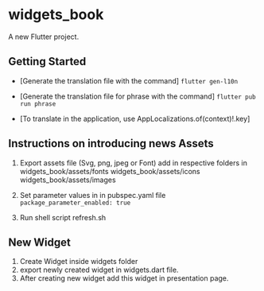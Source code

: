 # widgets_book

A new Flutter project.

## Getting Started
- [Generate the translation file with the command]
  `flutter gen-l10n`

- [Generate the translation file for phrase with the command]
  `flutter pub run phrase`

- [To translate in the application, use AppLocalizations.of(context)!.key]


## Instructions on introducing news Assets
 1. Export assets file (Svg, png, jpeg or Font) add in respective folders in 
    widgets_book/assets/fonts
    widgets_book/assets/icons
    widgets_book/assets/images

2. Set parameter values in in pubspec.yaml file
   `package_parameter_enabled: true`

3. Run shell script refresh.sh


## New Widget

1. Create Widget inside widgets folder
2. export newly created widget in widgets.dart file.
3. After creating new widget add this widget in presentation page.





